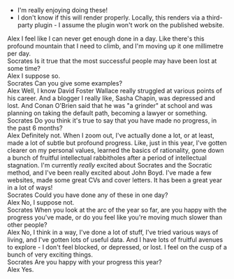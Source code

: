 - I'm really enjoying doing these! 
- I don't know if this will render properly. Locally, this renders via a third-party plugin - I assume the plugin won't work on the published website.

<div class="dialogue-container">

  <div class="dialogue-entry speaker-left">
    <span class="speaker-name">Alex</span>
    I feel like I can never get enough done in a day. Like there's this profound mountain that I need to climb, and I'm moving up it one millimetre per day.
  </div>

  <div class="dialogue-entry speaker-right">
    <span class="speaker-name">Socrates</span>
    Is it true that the most successful people may have been lost at some time?
  </div>

  <div class="dialogue-entry speaker-left">
    <span class="speaker-name">Alex</span>
    I suppose so.
  </div>

  <div class="dialogue-entry speaker-right">
    <span class="speaker-name">Socrates</span>
    Can you give some examples?
  </div>

  <div class="dialogue-entry speaker-left">
    <span class="speaker-name">Alex</span>
    Well, I know David Foster Wallace really struggled at various points of his career. And a blogger I really like, Sasha Chapin, was depressed and lost. And Conan O'Brien said that he was "a grinder" at school and was planning on taking the default path, becoming a lawyer or something.
  </div>

  <div class="dialogue-entry speaker-right">
    <span class="speaker-name">Socrates</span>
    Do you think it's true to say that you have made no progress, in the past 6 months? 
  </div>

  <div class="dialogue-entry speaker-left">
    <span class="speaker-name">Alex</span>
    Definitely not. When I zoom out, I've actually done a lot, or at least, made a lot of subtle but profound progress. Like, just in this year, I've gotten clearer on my personal values, learned the basics of rationality, gone down a bunch of fruitful intellectual rabbitholes after a period of intellectual stagnation. I'm currently <em>really</em> excited about Socrates and the Socratic method, and I've been really excited about John Boyd. I've made a few websites, made some great CVs and cover letters. It has been a great year in a lot of ways! 
  </div>

  <div class="dialogue-entry speaker-right">
    <span class="speaker-name">Socrates</span>
    Could you have done any of these in one day?
  </div>

  <div class="dialogue-entry speaker-left">
    <span class="speaker-name">Alex</span>
    No, I suppose not.
  </div>

  <div class="dialogue-entry speaker-right">
    <span class="speaker-name">Socrates</span>
    When you look at the arc of the year so far, are you happy with the progress you've made, or do you feel like you're moving much slower than other people?
  </div>

  <div class="dialogue-entry speaker-left">
    <span class="speaker-name">Alex</span>
    No, I think in a way, I've done a lot of stuff, I've tried various ways of living, and I've gotten lots of useful data. And I have lots of fruitful avenues to explore - I don't feel blocked, or depressed, or lost. I feel on the cusp of a bunch of very exciting things.
  </div>

  <div class="dialogue-entry speaker-right">
    <span class="speaker-name">Socrates</span>
    Are you happy with your progress this year?
  </div>

  <div class="dialogue-entry speaker-left">
    <span class="speaker-name">Alex</span>
    Yes.
  </div>

</div>
